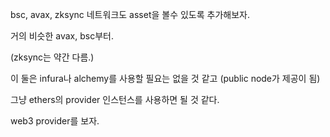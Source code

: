 bsc, avax, zksync 네트워크도 asset을 볼수 있도록 추가해보자.

거의 비슷한 avax, bsc부터.

(zksync는 약간 다름.)

이 둘은 infura나 alchemy를 사용할 필요는 없을 것 같고 (public node가 제공이 됨)

그냥 ethers의 provider 인스턴스를 사용하면 될 것 같다.

web3 provider를 보자.
